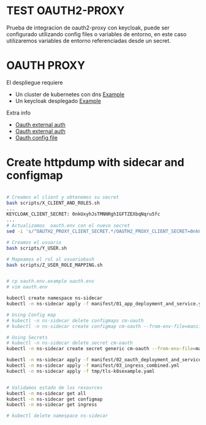 # TEST OAUTH2-PROXY


Prueba de integracion de oauth2-proxy con keycloak, puede ser configurado utilizando config files o variables de entorno, en este caso utilizaremos variables de entorno referenciadas desde un secret.



# OAUTH PROXY

El despliegue requiere 
* Un cluster de kubernetes con dns  [Example](https://github.com/maxrinal/kube_helmfile)
* Un keycloak desplegado [Example](KEYCLOAK_KUBERNETES.md)


Extra info 
* [Oauth external auth](https://kubernetes.github.io/ingress-nginx/examples/auth/oauth-external-auth/)
* [Oauth external auth](https://kubernetes.io/docs/tasks/configure-pod-container/configure-pod-configmap/)
* [Oauth config file](https://github.com/oauth2-proxy/oauth2-proxy/blob/master/contrib/oauth2-proxy.cfg.example)


# Create httpdump with sidecar and configmap


```bash

# Creamos el client y obtenemos su secret
bash scripts/X_CLIENT_AND_ROLES.sh
...
KEYCLOAK_CLIENT_SECRET: 0nkUxyhJsTMNNRghIGFTZEXbqNqru5fc
...
# Actualizamos  oauth.env con el nuevo secret 
sed -i 's/^OAUTH2_PROXY_CLIENT_SECRET.*/OAUTH2_PROXY_CLIENT_SECRET=0nkUxyhJsTMNNRghIGFTZEXbqNqru5fc/' manifest/oauth.env

# Creamos el usuario
bash scripts/Y_USER.sh

# Mapeamos el rol al usuariobash
bash scripts/Z_USER_ROLE_MAPPING.sh


# cp oauth.env.example oauth.env
# vim oauth.env

kubectl create namespace ns-sidecar
kubectl -n ns-sidecar apply -f manifest/01_app_deployment_and_service.yml

# Using Config map
# kubectl -n ns-sidecar delete configmaps cm-oauth
# kubectl -n ns-sidecar create configmap cm-oauth --from-env-file=manifest/oauth.env

# Using Secrets
# kubectl -n ns-sidecar delete secret cm-oauth
kubectl -n ns-sidecar create secret generic cm-oauth --from-env-file=manifest/oauth.env

kubectl -n ns-sidecar apply -f manifest/02_oauth_deployment_and_service.yml
kubectl -n ns-sidecar apply -f manifest/03_ingress_combined.yml
kubectl -n ns-sidecar apply -f tmp/tls-k8sexample.yaml


# Validamos estado de los resources
kubectl -n ns-sidecar get all
kubectl -n ns-sidecar get configmap
kubectl -n ns-sidecar get ingress

# kubectl delete namespace ns-sidecar
```



